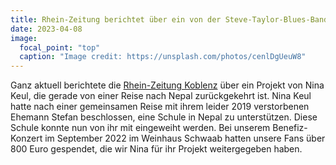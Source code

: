```yaml
---
title: Rhein-Zeitung berichtet über ein von der Steve-Taylor-Blues-Band unterstütztes Projekt in Nepal
date: 2023-04-08
image:
  focal_point: "top"
  caption: "Image credit: https://unsplash.com/photos/cenlDgUeuW8"
---
```


Ganz aktuell berichtete die [Rhein-Zeitung Koblenz](https://www.rhein-zeitung.de/region/aus-den-lokalredaktionen/koblenz-und-region_artikel,-nach-tod-von-bekanntem-canyonsportmanager-witwe-eroeffnet-in-seinem-namen-schule-in-nepal-_arid,2522255.html) über ein Projekt von Nina Keul, die gerade von einer Reise nach Nepal zurückgekehrt ist. Nina Keul hatte nach einer gemeinsamen Reise mit ihrem leider 2019 verstorbenen Ehemann Stefan beschlossen, eine Schule in Nepal zu unterstützen. Diese Schule konnte nun von ihr mit eingeweiht werden.
Bei unserem Benefiz-Konzert im September 2022 im Weinhaus Schwaab hatten unsere Fans über 800 Euro gespendet, die wir Nina für ihr Projekt weitergegeben haben.
